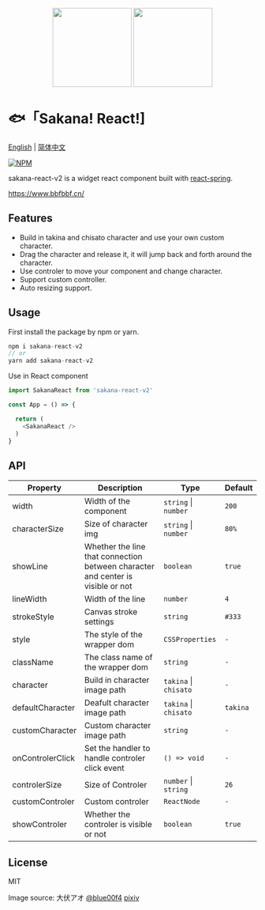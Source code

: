 <p align="center">
<img src="https://raw.githubusercontent.com/boiboif/sakana-react/main/src/assets/img/chisato.png" height="160px">
<img src="https://raw.githubusercontent.com/boiboif/sakana-react/main/src/assets/img/takina.png" height="160px">
</p>

# 🐟「Sakana! React!]

[English](https://github.com/Skyline-9/sakana-react-v2/blob/main/README.md) | [简体中文](https://github.com/Skyline-9/sakana-react-v2/blob/main/README.zh.md)

[![NPM](https://img.shields.io/npm/v/sakana-react)](https://www.npmjs.com/package/sakana-react)

sakana-react-v2 is a widget react component built with [react-spring](https://react-spring.io/).

<https://www.bbfbbf.cn/>

## Features

- Build in takina and chisato character and use your own custom character.
- Drag the character and release it, it will jump back and forth around the character.
- Use controler to move your component and change character.
- Support custom controller.
- Auto resizing support.

## Usage
First install the package by npm or yarn.
```ts
npm i sakana-react-v2
// or
yarn add sakana-react-v2
```
Use in React component
```ts
import SakanaReact from 'sakana-react-v2'

const App = () => {

  return (
    <SakanaReact />
  )
}
```

## API

| Property         | Description                   | Type                       | Default  |
| -----------      | ---------------------------   | -------------------------  | ------- |
| width            | Width of the component        | `string` \| `number`       |  `200`      |
| characterSize    | Size of character img         | `string` \| `number`       | `80%` |
| showLine         | Whether the line that connection between character and center is visible or not | `boolean`  | `true` |
| lineWidth        | Width of the line             | `number`      | `4` |
| strokeStyle      | Canvas stroke settings        | `string`      | `#333` |
| style            | The style of the wrapper dom  | `CSSProperties` | `-` |
| className        | The class name of the wrapper dom  | `string`        | `-` |
| character        | Build in character image path | `takina` \| `chisato`     | `-` |
| defaultCharacter | Deafult character image path  | `takina` \| `chisato`     | `takina` |
| customCharacter  | Custom character image path   | `string`     | `-` |
| onControlerClick | Set the handler to handle controler click event    | `() => void`  | `-` |
| controlerSize    | Size of Controler             | `number` \| `string`  | `26` |
| customControler  | Custom controler              | `ReactNode`  | `-` |
| showControler    | Whether the controler is visible or not               | `boolean`  | `true` |

## License
MIT

Image source: 大伏アオ [@blue00f4](https://twitter.com/blue00f4) [pixiv](https://pixiv.me/aoiroblue1340)

